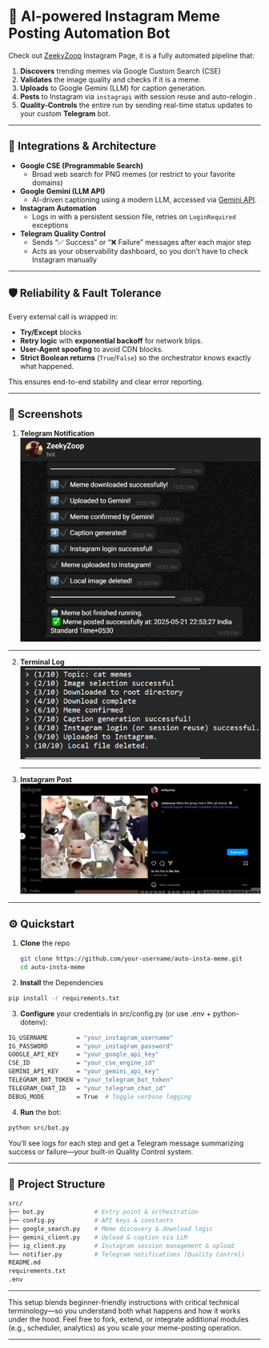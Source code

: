 # 🤖 AI-powered Instagram Meme Posting Automation Bot

Check out [ZeekyZoop](https://www.instagram.com/zeekyzoop/) Instagram Page, it is a fully automated pipeline that:

1. **Discovers** trending memes via Google Custom Search (CSE)  
2. **Validates** the image quality and checks if it is a meme.
3. **Uploads** to Google Gemini (LLM) for caption generation.  
4. **Posts** to Instagram via `instagrapi` with session reuse and auto-relogin . 
5. **Quality-Controls** the entire run by sending real-time status updates to your custom **Telegram** bot.

---

## 🔗 Integrations & Architecture

- **Google CSE (Programmable Search)**  
  - Broad web search for PNG memes (or restrict to your favorite domains)  
- **Google Gemini (LLM API)**  
  - AI-driven captioning using a modern LLM, accessed via [Gemini API](https://ai.google.dev/aistudio). 
- **Instagram Automation**  
  - Logs in with a persistent session file, retries on `LoginRequired` exceptions  
- **Telegram Quality Control**  
  - Sends “✅ Success” or “❌ Failure” messages after each major step  
  - Acts as your observability dashboard, so you don’t have to check Instagram manually

---

## 🛡 Reliability & Fault Tolerance

Every external call is wrapped in:

- **Try/Except** blocks  
- **Retry logic** with **exponential backoff** for network blips.  
- **User-Agent spoofing** to avoid CDN blocks. 
- **Strict Boolean returns** (`True`/`False`) so the orchestrator knows exactly what happened.  

This ensures end-to-end stability and clear error reporting.

---
## 📸 Screenshots
1. **Telegram Notification**  
   ![Telegram QC](assets/Telegram.png)

  ---
2. **Terminal Log**  
   ![Terminal Log](assets/Output.png)

   ---
3. **Instagram Post**  
   ![Instagram meme post](assets/Meme.png)

---
## ⚙️ Quickstart

1. **Clone** the repo  
   ```bash
   git clone https://github.com/your-username/auto-insta-meme.git
   cd auto-insta-meme
   ```

2. **Install** the Dependencies
```bash
pip install -r requirements.txt
```

3. **Configure** your credentials in src/config.py (or use .env + python-dotenv):
```bash
IG_USERNAME        = "your_instagram_username"
IG_PASSWORD        = "your_instagram_password"
GOOGLE_API_KEY     = "your_google_api_key"
CSE_ID             = "your_cse_engine_id"
GEMINI_API_KEY     = "your_gemini_api_key"
TELEGRAM_BOT_TOKEN = "your_telegram_bot_token"
TELEGRAM_CHAT_ID   = "your_telegram_chat_id"
DEBUG_MODE         = True  # Toggle verbose logging
```

4. **Run** the bot:
```bash
python src/bot.py
```

You’ll see logs for each step and get a Telegram message summarizing success or failure—your built-in Quality Control system.

---

## 📂 Project Structure
```bash
src/
├── bot.py              # Entry point & orchestration
├── config.py           # API keys & constants
├── google_search.py    # Meme discovery & download logic
├── gemini_client.py    # Upload & caption via LLM
├── ig_client.py        # Instagram session management & upload
└── notifier.py         # Telegram notifications (Quality Control)
README.md
requirements.txt
.env
```
---
This setup blends beginner-friendly instructions with critical technical terminology—so you understand both what happens and how it works under the hood. Feel free to fork, extend, or integrate additional modules (e.g., scheduler, analytics) as you scale your meme-posting operation.

---
